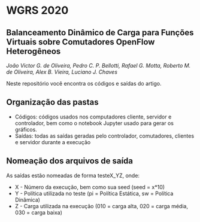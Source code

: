 # WGRS 2020

## Balanceamento Dinâmico de Carga para Funções Virtuais sobre Comutadores OpenFlow Heterogêneos
_João Victor G. de Oliveira, Pedro C. P. Bellotti, Rafael G. Motta, Roberto M. de Oliveira, Alex B. Vieira, Luciano J. Chaves_

Neste repositório você encontra os códigos e saídas do artigo.

## Organização das pastas
* Códigos: códigos usados nos computadores cliente, servidor e controlador, bem como o notebook Jupyter usado para gerar os gráficos.
* Saídas: todas as saídas geradas pelo controlador, comutadores, clientes e servidor durante a execução

## Nomeação dos arquivos de saída
As saídas estão nomeadas de forma testeX_YZ, onde:
* X - Número da execução, bem como sua seed (seed = x*10)
* Y - Política utilizada no teste (pi = Política Estática, sw = Política Dinâmica)
* Z - Carga utilizada na execução (010 = carga alta, 020 = carga média, 030 = carga baixa)

